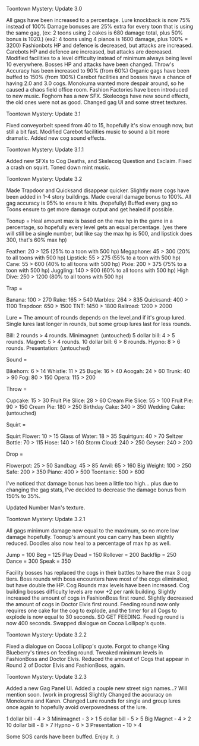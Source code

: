 Toontown Mystery: Update 3.0

All gags have been increased to a percentage.
Lure knockback is now 75% instead of 100%
Damage bonuses are 25% extra for every toon that is using the same gag, (ex: 2 toons using 2 cakes is 680 damage total, plus 50% bonus is 1020.) (ex2: 4 toons using 4 pianos is 1600 damage, plus 100% = 3200)
Fashionbots HP and defence is decreased, but attacks are increased.
Carebots HP and defence are increased, but attacks are decreased.
Modified facilities to a level difficulty instead of minimum always being level 10 everywhere.
Bosses HP and attacks have been changed.
Throw's Accuracy has been increased to 90% (from 60%)
Organic gags have been buffed to 150% (from 100%)
Carebot facilities and bosses have a chance of having 2.0 and 3.0 cogs.
Monokuma wanted more despair around, so he caused a chaos field office room.
Fashion Factories have been introduced to new music.
Foghorn has a new SFX.
Skelecogs have new sound effects, the old ones were not as good.
Changed gag UI and some street textures.

Toontown Mystery: Update 3.1

Fixed conveyorbelt speed from 40 to 15, hopefully it's slow enough now, but still a bit fast.
Modified Carebot facilities music to sound a bit more dramatic.
Added new cog sound effects.

Toontown Mystery: Update 3.1.1

Added new SFXs to Cog Deaths, and Skelecog Question and Exclaim.
Fixed a crash on squirt.
Toned down mint music.

Toontown Mystery: Update 3.2

Made Trapdoor and Quicksand disappear quicker.
Slightly more cogs have been added in 1-4 story buildings.
Made overall damage bonus to 100%.
All gag accuracy is 95% to ensure it hits. (hopefully)
Buffed every gag so Toons ensure to get more damage output and get healed if possible.

Toonup = Heal amount max is based on the max hp in the game in a percentage, so hopefully every level gets an equal percentage. (yes there will still be a single number, but like say the max hp is 500, and lipstick does 300, that's 60% max hp)

Feather: 20 > 125 (25% to a toon with 500 hp)
Megaphone: 45 > 300 (20% to all toons with 500 hp)
Lipstick: 55 > 275 (55% to a toon with 500 hp)
Cane: 55 > 600 (40% to all toons with 500 hp)
Pixie: 200 > 375 (75% to a toon with 500 hp)
Juggling: 140 > 900 (60% to all toons with 500 hp)
High Dive: 250 > 1200 (80% to all toons with 500 hp)

Trap =

Banana: 100 > 270
Rake: 165 > 540
Marbles: 264 > 835
Quicksand: 400 > 1100
Trapdoor: 650 > 1500
TNT: 1450 > 1800
Railroad: 1200 > 2000

Lure = The amount of rounds depends on the level,and if it's group lured. Single lures last longer in rounds, but some group lures last for less rounds.

Bill: 2 rounds > 4 rounds.
Minimagnet: (untouched)
5 dollar bill: 4 > 5 rounds.
Magnet: 5 > 4 rounds.
10 dollar bill: 6 > 8 rounds.
Hypno: 8 > 6 rounds.
Presentation: (untouched)

Sound =

Bikehorn: 6 > 14
Whistle: 11 > 25
Bugle: 16 > 40
Aoogah: 24 > 60
Trunk: 40 > 90
Fog: 80 > 150
Opera: 115 > 200

Throw =

Cupcake: 15 > 30
Fruit Pie Slice: 28 > 60
Cream Pie Slice: 55 > 100
Fruit Pie: 90 > 150
Cream Pie: 180 > 250
Birthday Cake: 340 > 350
Wedding Cake: (untouched)

Squirt =

Squirt Flower: 10 > 15
Glass of Water: 18 > 35
Squirtgun: 40 > 70
Seltzer Bottle: 70 > 115
Hose: 140 > 160
Storm Cloud: 240 > 250
Geyser: 240 > 200

Drop =

Flowerpot: 25 > 50
Sandbag: 45 > 85
Anvil: 65 > 160
Big Weight: 100 > 250
Safe: 200 > 350
Piano: 400 > 500
Toontanic: 500 > 600

I've noticed that damage bonus has been a little too high... plus due to changing the gag stats, I've decided to decrease the damage bonus from 150% to 35%.

Updated Number Man's texture.

Toontown Mystery: Update 3.2.1

All gags minimum damage now equal to the maximum, so no more low damage hopefully.
Toonup's amount you can carry has been slightly reduced.
Doodles also now heal to a percentage of max hp as well.

Jump = 100
Beg = 125
Play Dead = 150
Rollover = 200
Backflip = 250
Dance = 300
Speak = 350

Facility bosses has replaced the cogs in their battles to have the max 3 cog tiers.
Boss rounds with boss encounters have most of the cogs eliminated, but have double the HP.
Cog Rounds max levels have been increased.
Cog building bosses difficulty levels are now +2 per rank building.
Slightly increased the amount of cogs in FashionBoss first round.
Slightly decreased the amount of cogs in Doctor Elvis first round.
Feeding round now only requires one cake for the cog to explode, and the timer for all Cogs to explode is now equal to 30 seconds. SO GET FEEDING.
Feeding round is now 400 seconds.
Swapped dialogue on Cocoa Lollipop's quote.

Toontown Mystery: Update 3.2.2

Fixed a dialogue on Cocoa Lollipop's quote.
Forgot to change King Blueberry's times on feeding round.
Tweaked minimum levels in FashionBoss and Doctor Elvis.
Reduced the amount of Cogs that appear in Round 2 of Doctor Elvis and FashionBoss, again.

Toontown Mystery: Update 3.2.3

Added a new Gag Panel UI.
Added a couple new street sign names...? Will mention soon. (work in progress)
Slightly Changed the accuracy on Monokuma and Karen.
Changed Lure rounds for single and group lures once again to hopefully avoid overpowedness of the lure.

1 dollar bill - 4 > 3
Minimagnet - 3 > 1
5 dollar bill - 5 > 5
Big Magnet - 4 > 2
10 dollar bill - 8 > 7
Hypno - 6 > 3
Presentation - 10 > 4

Some SOS cards have been buffed. Enjoy it. :)
